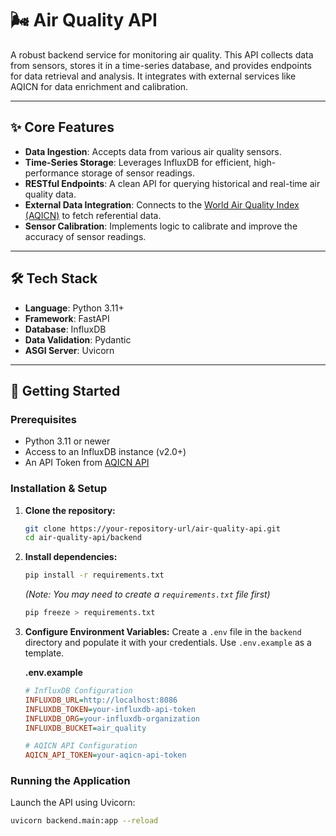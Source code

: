 # 🌬️ Air Quality API

A robust backend service for monitoring air quality. This API collects data from sensors, stores it in a time-series database, and provides endpoints for data retrieval and analysis. It integrates with external services like AQICN for data enrichment and calibration.

---

## ✨ Core Features

-   **Data Ingestion**: Accepts data from various air quality sensors.
-   **Time-Series Storage**: Leverages InfluxDB for efficient, high-performance storage of sensor readings.
-   **RESTful Endpoints**: A clean API for querying historical and real-time air quality data.
-   **External Data Integration**: Connects to the [World Air Quality Index (AQICN)](https://aqicn.org/api/) to fetch referential data.
-   **Sensor Calibration**: Implements logic to calibrate and improve the accuracy of sensor readings.

---

## 🛠️ Tech Stack

-   **Language**: Python 3.11+
-   **Framework**: FastAPI
-   **Database**: InfluxDB
-   **Data Validation**: Pydantic
-   **ASGI Server**: Uvicorn

---

## 🚀 Getting Started

### Prerequisites

-   Python 3.11 or newer
-   Access to an InfluxDB instance (v2.0+)
-   An API Token from [AQICN API](https://aqicn.org/api/)

### Installation & Setup

1.  **Clone the repository:**
    ```sh
    git clone https://your-repository-url/air-quality-api.git
    cd air-quality-api/backend
    ```

2.  **Install dependencies:**
    ```sh
    pip install -r requirements.txt
    ```
    *(Note: You may need to create a `requirements.txt` file first)*
    ```sh
    pip freeze > requirements.txt
    ```

3.  **Configure Environment Variables:**
    Create a `.env` file in the `backend` directory and populate it with your credentials. Use `.env.example` as a template.

    **.env.example**
    ```ini
    # InfluxDB Configuration
    INFLUXDB_URL=http://localhost:8086
    INFLUXDB_TOKEN=your-influxdb-api-token
    INFLUXDB_ORG=your-influxdb-organization
    INFLUXDB_BUCKET=air_quality

    # AQICN API Configuration
    AQICN_API_TOKEN=your-aqicn-api-token
    ```

### Running the Application

Launch the API using Uvicorn:

```sh
uvicorn backend.main:app --reload